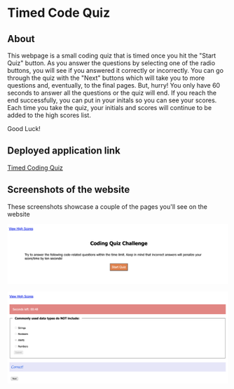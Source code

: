 # Timed Code Quiz

## About

This webpage is a small coding quiz that is timed once you hit the "Start Quiz" button. 
As you answer the questions by selecting one of the radio buttons, you will see if you answered it correctly or incorrectly. You can go through the quiz with the "Next" buttons which will take you to more questions and, eventually, to the final pages. But, hurry! You only have 60 seconds to answer all the questions or the quiz will end. 
If you reach the end successfully, you can put in your initals so you can see your scores. Each time you take the quiz, your initials and scores will continue to be added to the high scores list. 

Good Luck!

## Deployed application link

[Timed Coding Quiz](https://ashtreid.github.io/coding-quiz/)

## Screenshots of the website
These screenshots showcase a couple of the pages you'll see on the website

![Intro Page](./introPage.png)

![Page 1](./firstQuestion.png)
